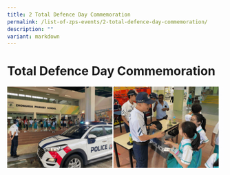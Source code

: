 ```yaml
---
title: 2 Total Defence Day Commemoration
permalink: /list-of-zps-events/2-total-defence-day-commemoration/
description: ""
variant: markdown
---
```

# **Total Defence Day Commemoration**
![](/images/2023%20Events%20and%20Celebrations/2023%20total%20defence%20day.gif)